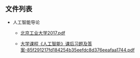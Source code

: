 

## 文件列表

- 人工智能导论

    - [北京工业大学2017.pdf](https://github.com/bjut-swift/BJUT-Helper/raw/master/%E4%BA%BA%E5%B7%A5%E6%99%BA%E8%83%BD%E5%AF%BC%E8%AE%BA/%E5%8C%97%E4%BA%AC%E5%B7%A5%E4%B8%9A%E5%A4%A7%E5%AD%A62017.pdf)

    - [大学课程《人工智能》课后习题及答案-85f291217fd184254b35eefdc8d376eeafaa1744.pdf](https://github.com/bjut-swift/BJUT-Helper/raw/master/%E4%BA%BA%E5%B7%A5%E6%99%BA%E8%83%BD%E5%AF%BC%E8%AE%BA/%E5%A4%A7%E5%AD%A6%E8%AF%BE%E7%A8%8B%E3%80%8A%E4%BA%BA%E5%B7%A5%E6%99%BA%E8%83%BD%E3%80%8B%E8%AF%BE%E5%90%8E%E4%B9%A0%E9%A2%98%E5%8F%8A%E7%AD%94%E6%A1%88-85f291217fd184254b35eefdc8d376eeafaa1744.pdf)

